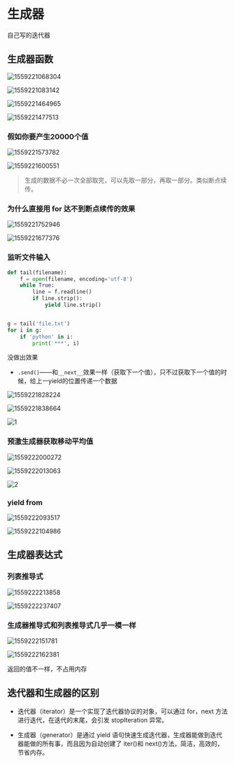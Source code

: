 # 生成器

自己写的迭代器

## 生成器函数

![1559221068304](生成器.assets/1559221068304.png)

![1559221083142](生成器.assets/1559221083142.png)

![1559221464965](生成器.assets/1559221464965.png)

![1559221477513](生成器.assets/1559221477513.png)

### 假如你要产生20000个值

![1559221573782](生成器.assets/1559221573782.png)

![1559221600551](生成器.assets/1559221600551.png)

> 生成的数据不必一次全部取完，可以先取一部分，再取一部分。类似断点续传。

### 为什么直接用 for 达不到断点续传的效果

![1559221752946](生成器.assets/1559221752946.png)

![1559221677376](生成器.assets/1559221677376.png)

### 监听文件输入

```python
def tail(filename):
    f = open(filename, encoding='utf-8')
    while True:
        line = f.readline()
        if line.strip():
            yield line.strip()


g = tail('file.txt')
for i in g:
    if 'python' in i:
        print('***', i)
```

没做出效果

- `.send()`——和`__next__`效果一样（获取下一个值），只不过获取下一个值的时候，给上一yield的位置传递一个数据

![1559221828224](生成器.assets/1559221828224.png)

![1559221838664](生成器.assets/1559221838664.png)

![1](生成器.assets/1.gif)

### 预激生成器获取移动平均值

![1559222000272](生成器.assets/1559222000272.png)

![1559222013063](生成器.assets/1559222013063.png)

![2](生成器.assets/2.gif)

### yield from

![1559222093517](生成器.assets/1559222093517.png)

![1559222104986](生成器.assets/1559222104986.png)

## 生成器表达式

### 列表推导式

![1559222213858](生成器.assets/1559222213858.png)

![1559222237407](生成器.assets/1559222237407.png)

### 生成器推导式和列表推导式几乎一模一样

![1559222151781](生成器.assets/1559222151781.png)

![1559222162381](生成器.assets/1559222162381.png)

返回的值不一样，不占用内存

## 迭代器和生成器的区别

- 迭代器（iterator）是一个实现了迭代器协议的对象，可以通过 for，next 方法进行迭代，在迭代的末尾，会引发 stopIteration 异常。

- 生成器（generator）是通过 yield 语句快速生成迭代器，生成器能做到迭代器能做的所有事，而且因为自动创建了 iter()和 next()方法，简洁，高效的，节省内存。